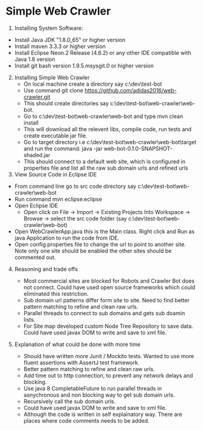 # Simple Web Crawler
1. Installing System Software:
  * Install Java JDK  "1.8.0_65" or higher version
  * Install maven 3.3.3 or higher version
  * Install Eclipse Neon.2 Release (4.6.2) or any other IDE compatible with Java 1.8 version
  * Install git bash version 1.9.5.msysgit.0  or higher version
2. Installing Simple Web Crawler
   * On local machine create a directory say c:\dev\test-bot
   * Use command git clone https://github.com/adidas2016/web-crawler.git
   * This should create directories say c:\dev\test-bot\web-crawler\web-bot. 
   * Go to c:\dev\test-bot\web-crawler\web-bot and type mvn clean install
   * This will download all the relevent libs, compile code, run tests and create executable jar file.
   * Go to target directory i.e c:\dev\test-bot\web-crawler\web-bot\target and run the command: java -jar web-bot-0.1.0-SNAPSHOT-shaded.jar
   * This should connect to a default web site, which is configured in properties file and list all the raw sub domain urls and refined urls
3. View Source Code in Eclipse IDE 
  * From command line go to src code directory say c:\dev\test-bot\web-crawler\web-bot
  * Run command mvn eclipse:eclipse
  * Open Eclipse IDE
    * Open click on File -> Import -> Existing Projects Into Workspace -> Browse -> select the src code folder (say c:\dev\test-bot\web-crawler\web-bot)
  * Open WebCrawlerApp.java this is the Main class. Right click and Run as java Application to run the code from IDE.
  * Open config.properties file to change the url to point to another site. Note only one site should be enabled the other sites should be commented out. 
  
4. Reasoning and trade offs
   
   * Most commercial sites are blocked for Robots and Crawler Bot does not connect. Could have used open source frameworks which could eliminated this restriction.
   * Sub domain url patterns differ form site to site. Need to find better pattern matching to refine and clean raw urls.
   * Parallel threads to connect to sub domains and gets sub doamin lists. 
   * For Site map developed custom Node Tree Repository to save data. Could have used javax DOM to write and save to xml file. 
   
5. Explanation of what could be done with more time
   * Should have written more Junit / Mockito tests. Wanted to use more fluent assertions with AssertJ test framework.
   * Better pattern matching to refine and clean raw urls.
   * Add time out to http connection, to prevent any network delays and blocking.
   * Use java 8 CompletableFuture to run parallel threads in asnychronous and non blocking way to get sub domain urls.
   * Recursively call the sub domain urls.
   * Could have used javax DOM to write and save to xml file.
   * Although the code is written in self explainatory way. There are places where code comments needs to be added.
 

 
